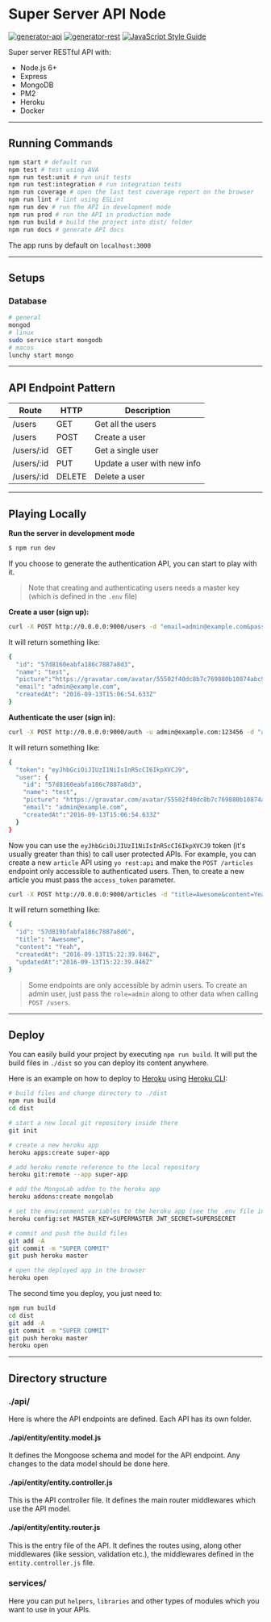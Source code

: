 # Super Server API Node

[![generator-api](https://img.shields.io/badge/built%20with-generator--api-green.svg?style=flat-square)](https://github.com/ndelvalle/generator-api)
[![generator-rest](https://img.shields.io/badge/built%20with-generator--rest-green.svg?style=flat-square)](https://github.com/ndelvalle/generator-rest)
[![JavaScript Style Guide](https://img.shields.io/badge/code%20style-standard-brightgreen.svg?style=flat-square)](http://standardjs.com)

Super server RESTful API with:

- Node.js 6+
- Express
- MongoDB
- PM2
- Heroku
- Docker

--------------------------------------------------------------------------------

## Running Commands

```sh
npm start # default run
npm test # test using AVA
npm run test:unit # run unit tests
npm run test:integration # run integration tests
npm run coverage # open the last test coverage report on the browser
npm run lint # lint using ESLint
npm run dev # run the API in development mode
npm run prod # run the API in production mode
npm run build # build the project into dist/ folder
npm run docs # generate API docs
```

The app runs by default on `localhost:3000`

--------------------------------------------------------------------------------

## Setups

### Database

```sh
# general
mongod
# linux
sudo service start mongodb
# macos
lunchy start mongo
```

--------------------------------------------------------------------------------

## API Endpoint Pattern

| Route      | HTTP   | Description
|------------|--------|-------------
| /users     | GET    | Get all the users
| /users     | POST   | Create a user
| /users/:id | GET    | Get a single user
| /users/:id | PUT    | Update a user with new info
| /users/:id | DELETE | Delete a user

--------------------------------------------------------------------------------

## Playing Locally

**Run the server in development mode**

```sh
$ npm run dev
```

If you choose to generate the authentication API, you can start to play with it.

> Note that creating and authenticating users needs a master key (which is defined in the `.env` file)

**Create a user (sign up):**

```sh
curl -X POST http://0.0.0.0:9000/users -d "email=admin@example.com&password=123456&access_token=MASTER_KEY_HERE"
```

It will return something like:

```sh
{
  "id": "57d8160eabfa186c7887a8d3",
  "name": "test",
  "picture":"https://gravatar.com/avatar/55502f40dc8b7c769880b10874abc9d0?d=identicon",
  "email": "admin@example.com",
  "createdAt": "2016-09-13T15:06:54.633Z"
}
```

**Authenticate the user (sign in):**

```sh
curl -X POST http://0.0.0.0:9000/auth -u admin@example.com:123456 -d "access_token=MASTER_KEY_HERE"
```

It will return something like:

```sh
{
  "token": "eyJhbGciOiJIUzI1NiIsInR5cCI6IkpXVCJ9",
  "user": {
    "id": "57d8160eabfa186c7887a8d3",
    "name": "test",
    "picture": "https://gravatar.com/avatar/55502f40dc8b7c769880b10874abc9d0?d=identicon",
    "email": "admin@example.com",
    "createdAt":"2016-09-13T15:06:54.633Z"
  }
}
```

Now you can use the `eyJhbGciOiJIUzI1NiIsInR5cCI6IkpXVCJ9` token (it's usually greater than this) to call user protected APIs. For example, you can create a new `article` API using `yo rest:api` and make the `POST /articles` endpoint only accessible to authenticated users. Then, to create a new article you must pass the `access_token` parameter.

```sh
curl -X POST http://0.0.0.0:9000/articles -d "title=Awesome&content=Yeah&access_token=eyJhbGciOiJIUzI1NiIsInR5cCI6IkpXVCJ9"
```

It will return something like:

```sh
{
  "id": "57d819bfabfa186c7887a8d6",
  "title": "Awesome",
  "content": "Yeah",
  "createdAt": "2016-09-13T15:22:39.846Z",
  "updatedAt":"2016-09-13T15:22:39.846Z"
}
```

> Some endpoints are only accessible by admin users. To create an admin user, just pass the `role=admin` along to other data when calling `POST /users`.

--------------------------------------------------------------------------------

## Deploy

You can easily build your project by executing `npm run build`. It will put the build files in `./dist` so you can deploy its content anywhere.

Here is an example on how to deploy to [Heroku](https://heroku.com) using [Heroku CLI](https://devcenter.heroku.com/articles/heroku-command-line):
```sh
# build files and change directory to ./dist
npm run build
cd dist

# start a new local git repository inside there
git init

# create a new heroku app
heroku apps:create super-app

# add heroku remote reference to the local repository
heroku git:remote --app super-app

# add the MongoLab addon to the heroku app
heroku addons:create mongolab

# set the environment variables to the heroku app (see the .env file in root directory)
heroku config:set MASTER_KEY=SUPERMASTER JWT_SECRET=SUPERSECRET

# commit and push the build files
git add -A
git commit -m "SUPER COMMIT"
git push heroku master

# open the deployed app in the browser
heroku open
```

The second time you deploy, you just need to:

```sh
npm run build
cd dist
git add -A
git commit -m "SUPER COMMIT"
git push heroku master
heroku open
```

--------------------------------------------------------------------------------

## Directory structure

### ./api/

Here is where the API endpoints are defined. Each API has its own folder.

#### ./api/entity/entity.model.js

It defines the Mongoose schema and model for the API endpoint. Any changes to the data model should be done here.

#### ./api/entity/entity.controller.js

This is the API controller file. It defines the main router middlewares which use the API model.

#### ./api/entity/entity.router.js

This is the entry file of the API. It defines the routes using, along other middlewares (like session, validation etc.), the middlewares defined in the `entity.controller.js` file.

### services/

Here you can put `helpers`, `libraries` and other types of modules which you want to use in your APIs.
